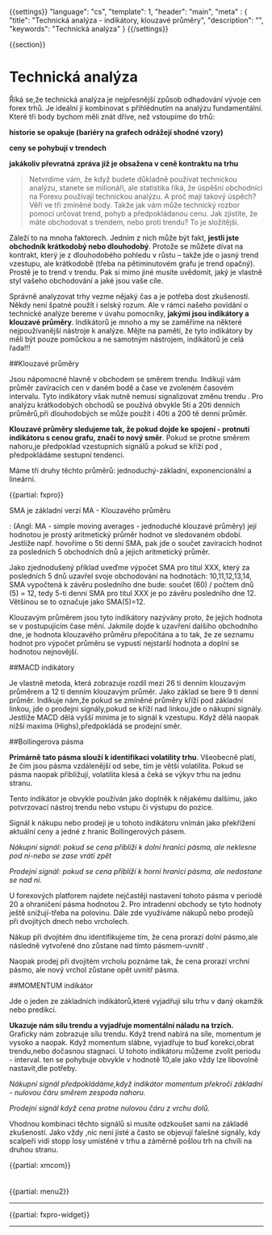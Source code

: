 {{settings}}
  "language": "cs",
  "template": 1,
  "header": "main",
  "meta" : {
    "title": "Technická analýza - indikátory, klouzavé průměry",
    "description": "",
    "keywords": "Technická analýza"
  }
{{/settings}}

<div class="row">
<div class="col-md-9" role="main" markdown="1">

{{section}}

# Technická analýza

Říká se,že technická analýza je nejpřesnější způsob odhadování vývoje cen forex trhů. Je ideální ji kombinovat s přihlédnutím na analýzu fundamentální. Které tři body bychom měli znát dříve, než vstoupíme do trhů:

**historie se opakuje (bariéry na grafech odrážejí shodné vzory)**

**ceny se pohybují v trendech**

**jakákoliv převratná zpráva již je obsažena v ceně kontraktu na trhu**

>Netvrdíme vám, že když budete důkladně používat technickou analýzu, stanete se milionáři, ale statistika říká, že úspěšní obchodníci na Forexu používají technickou analýzu. A proč mají takový úspěch? Věří ve tři zmíněné body. Takže jak vám může technický rozbor pomoci určovat trend, pohyb a předpokládanou cenu. Jak zjistíte, že máte obchodovat s trendem, nebo proti trendu? To je složitější.

Záleží to na mnoha faktorech. Jedním z nich může být fakt, **jestli jste obchodník krátkodobý nebo dlouhodobý**. Protože se můžete dívat na kontrakt, který je z dlouhodobého pohledu v růstu – takže jde o jasný trend vzestupu, ale krátkodobě (třeba na pětiminutovém grafu je trend opačný). Prostě je to trend v trendu. Pak si mimo jiné musíte uvědomit, jaký je vlastně styl vašeho obchodování a jaké jsou vaše cíle.

Správně analyzovat trhy vezme nějaký čas a je potřeba dost zkušeností. Někdy není špatné použít i selský rozum. Ale v rámci našeho povídání o technické analýze bereme v úvahu pomocníky, **jakými jsou indikátory a klouzavé průměry**. Indikátorů je mnoho a my se zaměříme na některé nejpoužívanější nástroje k analýze. Mějte na paměti, že tyto indikátory by měli být pouze pomůckou a ne samotným nástrojem, indikátorů je celá řada!!!

##Klouzavé průměry

Jsou nápomocné hlavně v obchodem se směrem trendu. Indikují vám průměr zavíracích cen v daném bodě a čase ve zvoleném časovém intervalu. Tyto indikátory však nutně nemusí signalizovat změnu trendu . Pro analýzu krátkodobých obchodů se používá obvykle 5ti a 20ti denních průměrů,při dlouhodobých se může použít i 40ti a 200 tě denní průměr.

**Klouzavé průměry sledujeme tak, že pokud dojde ke spojení - protnutí indikátoru s cenou grafu, značí to nový směr**. Pokud se protne směrem nahoru,je předpoklad vzestupních signálů a pokud se kříží pod , předpokládáme sestupní tendenci.

Máme tři druhy těchto průměrů: jednoduchý-základní, exponencionální a lineární.

{{partial: fxpro}}

SMA je základní verzí MA - Klouzavého průměru 

:    (Angl: MA - simple moving averages - jednoduché klouzavé průměry) její hodnotou je prostý aritmetický průměr hodnot ve sledovaném období. Jestliže např. hovoříme o 5ti denní SMA, pak jde o součet zavíracích hodnot za posledních 5 obchodních dnů a jejich aritmetický průměr.

Jako zjednodušený příklad uveďme výpočet SMA pro titul XXX, který za posledních 5 dnů uzavřel svoje obchodování na hodnotách: 10,11,12,13,14, SMA vypočtená k závěru posledního dne bude: součet (60) / počtem dnů (5) = 12, tedy 5-ti denní SMA pro titul XXX je po závěru posledního dne 12. Většinou se to označuje jako SMA(5)=12.

Klouzavým průměrem jsou tyto indikátory nazývány proto, že jejich hodnota se v postupujícím čase mění. Jakmile dojde k uzavření dalšího obchodního dne, je hodnota klouzavého průměru přepočítána a to tak, že ze seznamu hodnot pro výpočet průměru se vypustí nejstarší hodnota a doplní se hodnotou nejnovější. 


##MACD indikátory

Je vlastně metoda, která zobrazuje rozdíl mezi 26 ti denním klouzavým průměrem a 12 ti denním klouzavým průměr. Jako základ se bere 9 ti denní průměr. Indikuje nám,že pokud se zmíněné průměry kříží pod základní linkou, jde o prodejní signály,pokud se kříží nad linkou,jde o nákupní signály. Jestliže MACD dělá vyšší minima je to signál k vzestupu. Když dělá naopak nižší maxima (Highs),předpokládá se prodejní směr.

##Bollingerova pásma

**Primárně tato pásma slouží k identifikaci volatility trhu**. Všeobecně platí, že čím jsou pásma vzdálenější od sebe, tím je větší volatilita. Pokud se pásma naopak přibližují, volatilita klesá a čeká se výkyv trhu na jednu stranu.

Tento indikátor je obvykle používán jako doplněk k nějakému dalšímu, jako potvrzovací nástroj trendu nebo vstupu či výstupu do pozice.

Signál k nákupu nebo prodeji je u tohoto indikátoru vnímán jako překřížení aktuální ceny a jedné z hranic Bollingerových pásem.

*Nákupní signál: pokud se cena přiblíží k dolní hranici pásma, ale neklesne pod ni-nebo se zase vrátí zpět*

*Prodejní signál: pokud se cena přiblíží k horní hranici pásma, ale nedostane se nad ni.*

U forexových platforem najdete nejčastěji nastavení tohoto pásma v periodě 20 a ohraničení pásma hodnotou 2. Pro intradenní obchody se tyto hodnoty ještě snižují-třeba na polovinu.
Dále zde využíváme nákupů nebo prodejů při dvojitých dnech nebo vrcholech. 

Nákup při dvojitém dnu identifikujeme tím, že cena prorazí dolní pásmo,ale následně vytvořené dno zůstane nad tímto pásmem-uvnitř .

Naopak prodej při dvojitém vrcholu poznáme tak, že cena prorazí vrchní pásmo, ale nový vrchol zůstane opět uvnitř pásma.

##MOMENTUM indikátor

Jde o jeden ze základních indikátorů,které vyjadřují sílu trhu v daný okamžik nebo predikci.

**Ukazuje nám sílu trendu a vyjadřuje momentální náladu na trzích.** Graficky nám zobrazuje sílu trendu. Když trend nabírá na síle, momentum je vysoko a naopak. Když momentum slábne, vyjadřuje to buď korekci,obrat trendu,nebo dočasnou stagnaci.
U tohoto indikátoru můžeme zvolit periodu - interval. ten se pohybuje obvykle v hodnotě 10,ale jako vždy lze libovolně nastavit,dle potřeby.

*Nákupní signál předpokládáme,když indikátor momentum překročí základní - nulovou čáru směrem zespoda nahoru.*

*Prodejní signál když cena protne nulovou čáru z vrchu dolů.*

Vhodnou kombinaci těchto signálů si musíte odzkoušet sami na základě zkušeností. Jako vždy ,nic není jisté a často se objevují falešné signály, kdy scalpeři vidí stopp losy umístěné v trhu a záměrně pošlou trh na chvíli na druhou stranu.


{{partial: xmcom}}








</div>
<div class="col-md-3" markdown="1">
<div class="well" markdown="1" style="margin-top: 2.5em">


{{partial: menu2}}


</div>


- - -
{{partial: fxpro-widget}}
- - -


</div>
</div>
